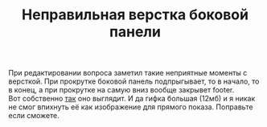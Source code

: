 ﻿---
title: "Неправильная верстка боковой панели"
se.owner.user_id: 324730
se.owner.display_name: "eccs0103"
se.owner.link: "https://ru.meta.stackoverflow.com/users/324730/eccs0103"
se.link: "https://ru.meta.stackoverflow.com/questions/12108/%d0%9d%d0%b5%d0%bf%d1%80%d0%b0%d0%b2%d0%b8%d0%bb%d1%8c%d0%bd%d0%b0%d1%8f-%d0%b2%d0%b5%d1%80%d1%81%d1%82%d0%ba%d0%b0-%d0%b1%d0%be%d0%ba%d0%be%d0%b2%d0%be%d0%b9-%d0%bf%d0%b0%d0%bd%d0%b5%d0%bb%d0%b8"
se.question_id: 12108
se.post_type: question
---
<p>При редактировании вопроса заметил такие неприятные моменты с версткой. При прокрутке боковой панель подпрыгывает, то в начало, то в конец, а при прокрутке на самую вниз вообще закрывет footer.<br />
Вот собственно <a href="https://drive.google.com/file/d/16Z2fWDPo0o98ere9haj1I9pW5YAtdP-r/view?usp=sharing" rel="nofollow noreferrer">так</a> оно выглядит. И да гифка большая (12мб) и я никак не смог впихнуть её  как изображение для прямого показа. Поправьте если сможете.</p>
